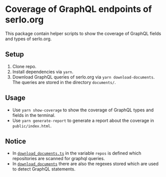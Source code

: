 # Coverage of GraphQL endpoints of serlo.org

This package contain helper scripts to show the coverage of GraphQL fields and types of serlo.org.

## Setup

1. Clone repo.
2. Install dependencies via `yarn`.
3. Download GraphQL queries of serlo.org via `yarn download-documents`. The queries are stored in the directory `documents/`.

## Usage

- Use `yarn show-coverage` to show the coverage of GraphQL types and fields in the terminal.
- Use `yarn generate-report` to generate a report about the coverage in `public/index.html`.

## Notice

- In [`download_documents.ts`](./download_documents.ts) in the variable `repos` is defined which repositories are scanned for graphql queries.
- In [`download_documents`](./download_documents.ts) there are also the regexes stored which are used to detect GraphQL statements.
